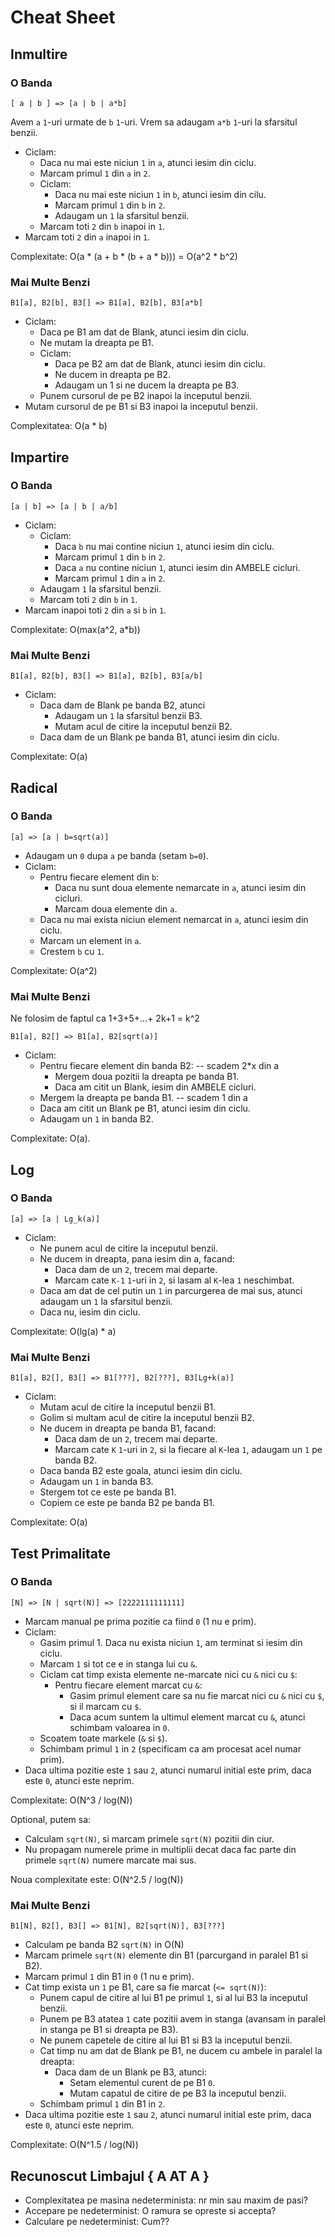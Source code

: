 # Cheat Sheet

## Inmultire

### O Banda

 `[ a | b ] => [a | b | a*b]`

Avem `a` `1`-uri urmate de `b` `1`-uri. Vrem sa adaugam `a*b` `1`-uri la sfarsitul benzii.

 * Ciclam:
    * Daca nu mai este niciun `1` in `a`, atunci iesim din ciclu.
    * Marcam primul `1` din `a` in `2`.
    * Ciclam:
        * Daca nu mai este niciun `1` in `b`, atunci iesim din cilu.
        * Marcam primul `1` din `b` in `2`.
        * Adaugam un `1` la sfarsitul benzii.
    * Marcam toti `2` din `b` inapoi in `1`.
* Marcam toti `2` din `a` inapoi in `1`.

Complexitate: O(a * (a + b * (b + a * b))) = O(a^2 * b^2)

### Mai Multe Benzi

`B1[a], B2[b], B3[] => B1[a], B2[b], B3[a*b]`

* Ciclam:
    * Daca pe B1 am dat de Blank, atunci iesim din ciclu.
    * Ne mutam la dreapta pe B1.
    * Ciclam:
        * Daca pe B2 am dat de Blank, atunci iesim din ciclu.
        * Ne ducem in dreapta pe B2.
        * Adaugam un 1 si ne ducem la dreapta pe B3.
    * Punem cursorul de pe B2 inapoi la inceputul benzii.
* Mutam cursorul de pe B1 si B3 inapoi la inceputul benzii.

Complexitatea: O(a * b)

## Impartire

### O Banda

`[a | b] => [a | b | a/b]`

* Ciclam:
    * Ciclam:
        * Daca `b` nu mai contine niciun `1`, atunci iesim din ciclu.
        * Marcam primul `1` din `b` in `2`.
        * Daca `a` nu contine niciun `1`, atunci iesim din AMBELE cicluri.
        * Marcam primul `1` din `a` in `2`.
    * Adaugam `1` la sfarsitul benzii.
    * Marcam toti `2` din `b` in `1`.
* Marcam inapoi toti `2` din `a` si `b` in `1`.

Complexitate: O(max(a^2, a*b))

### Mai Multe Benzi

`B1[a], B2[b], B3[] => B1[a], B2[b], B3[a/b]`

* Ciclam:
    * Daca dam de Blank pe banda B2, atunci
        * Adaugam un `1` la sfarsitul benzii B3.
        * Mutam acul de citire la inceputul benzii B2.
    * Daca dam de un Blank pe banda B1, atunci iesim din ciclu.

Complexitate: O(a)

## Radical

### O Banda

`[a] => [a | b=sqrt(a)]`

* Adaugam un `0` dupa `a` pe banda (setam `b=0`).
* Ciclam:
    * Pentru fiecare element din `b`:
        * Daca nu sunt doua elemente nemarcate in `a`, atunci iesim din cicluri.
        * Marcam doua elemente din `a`.
    * Daca nu mai exista niciun element nemarcat in `a`, atunci iesim din ciclu.
    * Marcam un element in `a`.
    * Crestem `b` cu `1`.

Complexitate: O(a^2)

### Mai Multe Benzi

Ne folosim de faptul ca 1+3+5+...+ 2k+1 = k^2

`B1[a], B2[] => B1[a], B2[sqrt(a)]`

* Ciclam:
    * Pentru fiecare element din banda B2:                   -- scadem 2*x din a
        * Mergem doua pozitii la dreapta pe banda B1.
        * Daca am citit un Blank, iesim din AMBELE cicluri.
    * Mergem la dreapta pe banda B1.                        -- scadem 1 din a
    * Daca am citit un Blank pe B1, atunci iesim din ciclu.
    * Adaugam un `1` in banda B2.

Complexitate: O(a).

## Log

### O Banda

`[a] => [a | Lg_k(a)]`

* Ciclam:
    * Ne punem acul de citire la inceputul benzii.
    * Ne ducem in dreapta, pana iesim din a, facand:
        * Daca dam de un `2`, trecem mai departe.
        * Marcam cate `K-1` `1`-uri in `2`, si lasam al `K`-lea `1` neschimbat.
    * Daca am dat de cel putin un `1` in parcurgerea de mai sus, atunci adaugam un `1` la sfarsitul benzii.
    * Daca nu, iesim din ciclu.

Complexitate: O(lg(a) * a)

### Mai Multe Benzi

`B1[a], B2[], B3[] => B1[???], B2[???], B3[Lg+k(a)]`

* Ciclam:
    * Mutam acul de citire la inceputul benzii B1.
    * Golim si multam acul de citire la inceputul benzii B2.
    * Ne ducem in dreapta pe banda B1, facand:
        * Daca dam de un `2`, trecem mai departe.
        * Marcam cate `K` `1`-uri in `2`, si la fiecare al `K`-lea `1`, adaugam un `1` pe banda B2.
    * Daca banda B2 este goala, atunci iesim din ciclu.
    * Adaugam un `1` in banda B3.
    * Stergem tot ce este pe banda B1.
    * Copiem ce este pe banda B2 pe banda B1.

Complexitate: O(a)


## Test Primalitate

### O Banda

`[N] => [N | sqrt(N)] => [2222111111111]`

* Marcam manual pe prima pozitie ca fiind `0` (1 nu e prim).
* Ciclam:
    * Gasim primul 1. Daca nu exista niciun `1`, am terminat si iesim din ciclu.
    * Marcam `1` si tot ce e in stanga lui cu `&`.
    * Ciclam cat timp exista elemente ne-marcate nici cu `&` nici cu `$`:
        * Pentru fiecare element marcat cu `&`:
            * Gasim primul element care sa nu fie marcat nici cu `&` nici cu `$`, si il marcam cu `$`.
            * Daca acum suntem la ultimul element marcat cu `&`, atunci schimbam valoarea in `0`.
    * Scoatem toate markele (`&` si `$`).
    * Schimbam primul `1` in `2` (specificam ca am procesat acel numar prim).
* Daca ultima pozitie este `1` sau `2`, atunci numarul initial este prim, daca este `0`, atunci este neprim.

Complexitate: O(N^3 / log(N))

Optional, putem sa:
* Calculam `sqrt(N)`, si marcam primele `sqrt(N)` pozitii din ciur.
* Nu propagam numerele prime in multiplii decat daca fac parte din primele `sqrt(N)` numere marcate mai sus.

Noua complexitate este: O(N^2.5 / log(N))

### Mai Multe Benzi

`B1[N], B2[], B3[] => B1[N], B2[sqrt(N)], B3[???]` 

* Calculam pe banda B2 `sqrt(N)` in O(N)
* Marcam primele `sqrt(N)` elemente din B1 (parcurgand in paralel B1 si B2).
* Marcam primul `1` din B1 in `0` (1 nu e prim).
* Cat timp exista un `1` pe B1, care sa fie marcat (`<= sqrt(N)`):
    * Punem capul de citire al lui B1 pe primul `1`, si al lui B3 la inceputul benzii.
    * Punem pe B3 atatea `1` cate pozitii avem in stanga (avansam in paralel in stanga pe B1 si dreapta pe B3).
    * Ne punem capetele de citire al lui B1 si B3 la inceputul benzii.
    * Cat timp nu am dat de Blank pe B1, ne ducem cu ambele in paralel la dreapta:
        * Daca dam de un Blank pe B3, atunci:
            * Setam elementul curent de pe B1 `0`.
            * Mutam capatul de citire de pe B3 la inceputul benzii.
    * Schimbam primul `1` din B1 in `2`.
* Daca ultima pozitie este `1` sau `2`, atunci numarul initial este prim, daca este `0`, atunci este neprim.

Complexitate: O(N^1.5 / log(N))



## Recunoscut Limbajul { A AT A }




 * Complexitatea pe masina nedeterminista: nr min sau maxim de pasi?
 * Accepare pe nedeterminist: O ramura se opreste si accepta?
 * Calculare pe nedeterminist: Cum??
 
 